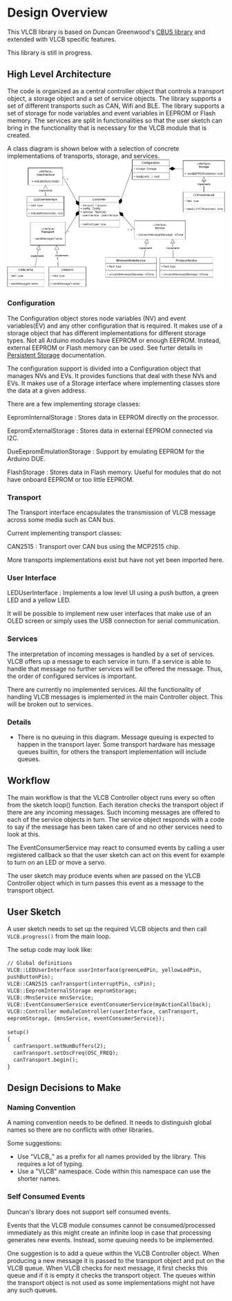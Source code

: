 # Design Overview

This VLCB library is based on Duncan Greenwood's [CBUS library](https://github.com/MERG-DEV/CBUS)
and extended with VLCB specific features.

This library is still in progress.

## High Level Architecture
The code is organized as a central controller object that controls a transport object, 
a storage object and a set of service objects.
The library supports a set of different transports such as CAN, Wifi and BLE.
The library supports a set of storage for node variables and event variables in EEPROM or Flash memory.
The services are split in functionalities so that the user sketch can bring in the functionality
that is necessary for the VLCB module that is created.

A class diagram is shown below with a selection of concrete implementations of transports, storage, 
and services.
![Class Diagram](VLCB-Arduino-Classes.png)

### Configuration
The Configuration object stores node variables (NV) and event variables(EV) and any other configuration
that is required. It makes use of a storage object that has different implementations for different
storage types. Not all Arduino modules have EEPROM or enough EEPROM. Instead, external EEPROM or
Flash memory can be used.
See furter details in [Persistent Storage](PersistentStorage.md) documentation.

The configuration support is divided into a Configuration object that manages NVs and EVs.
It provides functions that deal with these NVs and EVs. 
It makes use of a Storage interface where implementing classes store the data at a given
address.

There are a few implementing storage classes:

EepromInternalStorage
: Stores data in EEPROM directly on the processor.

EepromExternalStorage
: Stores data in external EEPROM connected via I2C.

DueEepromEmulationStorage
: Support by emulating EEPROM for the Arduino DUE.

FlashStorage
: Stores data in Flash memory. Useful for modules that do not have onboard EEPROM or too
little EEPROM.

### Transport
The Transport interface encapsulates the transmission of VLCB message across some
media such as CAN bus.

Current implementing transport classes:

CAN2515
: Transport over CAN bus using the MCP2515 chip.

More transports implementations exist but have not yet been imported here.

### User Interface

LEDUserInterface
: Implements a low level UI using a push button, a green LED and a yellow LED. 

It will be possible to implement new user interfaces that make use of an OLED screen or simply
uses the USB connection for serial communication.

### Services

The interpretation of incoming messages is handled by a set of services.
VLCB offers up a message to each service in turn. 
If a service is able to handle that message no further services will be offered the message.
Thus, the order of configured services is important.

There are currently no implemented services. 
All the functionality of handling VLCB messages is implemented in the main Controller object.
This will be broken out to services.

### Details
* There is no queuing in this diagram. Message queuing is expected to happen in the transport layer.
  Some transport hardware has message queues builtin, for others the transport implementation
  will include queues.

## Workflow
The main workflow is that the VLCB Controller object runs every so often from the sketch loop() function.
Each iteration checks the transport object if there are any incoming messages. 
Such incoming messages are offered to each of the service objects in turn.
The service object responds with a code to say if the message has been taken care of and no other
services need to look at this.

The EventConsumerService may react to consumed events by calling a user registered callback so that
the user sketch can act on this event for example to turn on an LED or move a servo.

The user sketch may produce events when are passed on the VLCB Controller object which in turn passes 
this event as a message to the transport object.

## User Sketch

A user sketch needs to set up the required VLCB objects and then call ```VLCB.progress()``` from 
the main loop.

The setup code may look like:
```
// Global definitions
VLCB::LEDUserInterface userInterface(greenLedPin, yellowLedPin, pushButtonPin); 
VLCB::CAN2515 canTransport(interruptPin, csPin); 
VLCB::EepromInternalStorage eepromStorage;
VLCB::MnsService mnsService;
VLCB::EventConsumerService eventConsumerService(myActionCallback);
VLCB::Controller moduleController(userInterface, canTransport, eepromStorage, {mnsService, eventConsumerService});

setup()
{
  canTransport.setNumBuffers(2);
  canTransport.setOscFreq(OSC_FREQ);
  canTransport.begin();
}
```

## Design Decisions to Make

### Naming Convention
A naming convention needs to be defined. 
It needs to distinguish global names so there are no conflicts with other libraries.

Some suggestions:
* Use "VLCB_" as a prefix for all names provided by the library. This requires a lot of typing.
* Use a "VLCB" namespace. Code within this namespace can use the shorter names.

### Self Consumed Events
Duncan's library does not support self consumed events. 

Events that the VLCB module consumes cannot be consumed/processed immediately as this might 
create an infinite loop in case that processing generates new events.
Instead, some queuing needs to be implemented. 

One suggestion is to add a queue within the VLCB Controller object.
When producing a new message it is passed to the transport object and put on the VLCB queue. 
When VLCB checks for next message, it first checks this queue and if it is empty it checks 
the transport object. 
The queues within the transport object is not used as some implementations might not have 
any such queues.